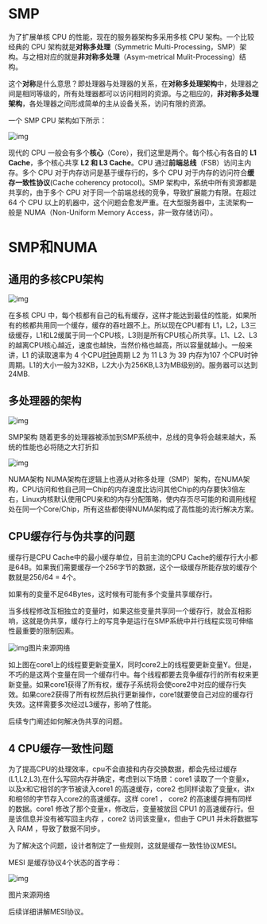# SMP

为了扩展单核 CPU 的性能，现在的服务器架构多采用多核 CPU 架构。一个比较经典的 CPU 架构就是**对称多处理**（Symmetric Multi-Processing，SMP）架构。与之相对应的就是**非对称多处理**（Asym-metrical Mulit-Processing）结构。

这个**对称**是什么意思？即处理器与处理器的关系，在**对称多处理架构**中，处理器之间是相同等级的，所有处理器都可以访问相同的资源。与之相应的，**非对称多处理架构**，各处理器之间形成简单的主从设备关系，访问有限的资源。

一个 SMP CPU 架构如下所示：



![img](https://pic4.zhimg.com/80/v2-eec88d0bc5021f23d175168396792a67_1440w.jpg)



现代的 CPU 一般会有多个**核心**（Core），我们这里是两个。每个核心有各自的 **L1 Cache**，多个核心共享 **L2 和 L3 Cache**。CPU 通过**前端总线**（FSB）访问主内存。多个 CPU 对于内存访问是基于缓存行的，多个 CPU 对于内存的访问符合**缓存一致性协议**(Cache coherency protocol)。SMP 架构中，系统中所有资源都是共享的，由于多个 CPU 对于同一个前端总线的竞争，导致扩展能力有限。在超过 64 个 CPU 以上的机器中，这个问题会愈发严重。在大型服务器中，主流架构一般是 NUMA（Non-Uniform Memory Access，非一致存储访问）。



# SMP和NUMA 

## 通用的多核CPU架构

![img](https://pic2.zhimg.com/80/v2-44129f0798b4e604eb49a611faff5e0d_1440w.jpg)

在多核 CPU 中，每个核都有自己的私有缓存，这样才能达到最佳的性能，如果所有的核都共用同一个缓存，缓存的吞吐跟不上。所以现在CPU都有 L1，L2，L3三级缓存，L1和L2缓属于同一个CPU核，L3则是所有CPU核心所共享。L1、L2、L3的越离CPU核心越近，速度也越快，当然价格也越高，所以容量就越小。一般来讲，L1 的读取速率为 4 个CPU[时钟](https://link.zhihu.com/?target=http%3A//www.elecfans.com/tags/%E6%97%B6%E9%92%9F/)周期 L2 为 11 L3 为 39 内存为107 个CPU时钟周期。L1的大小一般为32KB，L2大小为256KB,L3为MB级别的。服务器可以达到24MB.

## 多处理器的架构

![img](https://pic2.zhimg.com/80/v2-fb75f86244a599e085f74c2c3a4ab571_1440w.jpg)

SMP架构 随着更多的处理器被添加到SMP系统中，总线的竞争将会越来越大，系统的性能也必将随之大打折扣

![img](https://pic3.zhimg.com/80/v2-03cacc8040302f1075cf4e49cb9e593a_1440w.jpg)

NUMA架构 NUMA架构在逻辑上也遵从对称多处理（SMP）架构，在NUMA架构，CPU访问和他自己同一Chip的内存速度比访问其他Chip的内存要快3倍左右，Linux内核默认使用CPU亲和的内存分配策略，使内存页尽可能的和调用线程处在同一个Core/Chip，所有这些都使得NUMA架构成了高性能的流行解决方案。

## CPU缓存行与伪共享的问题

缓存行是CPU Cache中的最小缓存单位，目前主流的CPU Cache的缓存行大小都是64B。如果我们需要缓存一个256字节的数据，这个一级缓存所能存放的缓存个数就是256/64 = 4个。

如果有的变量不足64Bytes，这时候有可能有多个变量共享缓存行。

当多线程修改互相独立的变量时，如果这些变量共享同一个缓存行，就会互相影响，这就是伪共享，缓存行上的写竞争是运行在SMP系统中并行线程实现可伸缩性最重要的限制因素。

![img](https://pic1.zhimg.com/80/v2-429693d7eb333a75e0f34c6330532360_1440w.jpg)图片来源网络

如上图在core1上的线程要更新变量X，同时core2上的线程要更新变量Y。但是，不巧的是这两个变量在同一个缓存行中。每个线程都要去竞争缓存行的所有权来更新变量。如果core1获得了所有权，缓存子系统将会使core2中对应的缓存行失效。如果core2获得了所有权然后执行更新操作，core1就要使自己对应的缓存行失效。这样需要多次经过L3缓存，影响了性能。

后续专门阐述如何解决伪共享的问题。

## 4 CPU缓存一致性问题

为了提高CPU的处理效率，cpu不会直接和内存交换数据，都会先经过缓存(L1,L2,L3),在什么写回内存并确定，考虑到以下场景：core1 读取了一个变量x，以及x和它相邻的字节被读入core1 的高速缓存，core2 也同样读取了变量x，讲x和相邻的字节存入core2的高速缓存。这样 core1 ， core2 的高速缓存拥有同样的数据。core1 修改了那个变量x，修改后，变量被放回 CPU1 的高速缓存行。但是该信息并没有被写回主内存 ，core2 访问该变量x，但由于 CPU1 并未将数据写入 RAM ，导致了数据不同步。

为了解决这个问题，设计者制定了一些规则，这就是缓存一致性协议MESI。

MESI 是缓存协议4个状态的首字母：

![img](https://pic3.zhimg.com/80/v2-b9d00b5f3ff3787a5ca0a1af7c5b23b2_1440w.jpg)

图片来源网络

后续详细讲解MESI协议。